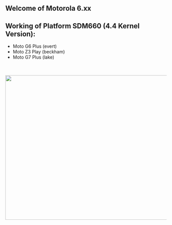 ## Welcome of Motorola 6.xx

## Working of Platform SDM660 (4.4 Kernel Version):
 - Moto G6 Plus (evert)
 - Moto Z3 Play (beckham)
 - Moto G7 Plus (lake)

<p align="center">
 <br>
 <br>
  <samp>
    <img src="https://github.com/Motorola-6xx/.github/blob/master/qualcomm.webp" width="800px" height="450px" align="center">
    <br>
